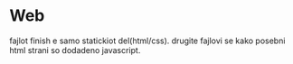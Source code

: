 # Web
fajlot finish e samo statickiot del(html/css).
drugite fajlovi se kako posebni html strani so dodadeno javascript. 
